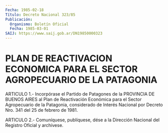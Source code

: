 ```yaml
---
Fecha: 1985-02-18
Título: Decreto Nacional 323/85
Publicación:
  Organismo: Boletín Oficial
  Fecha: 1985-03-01
SAIJ: https://www.saij.gob.ar/DN19850000323
---
```

# PLAN DE REACTIVACION ECONOMICA PARA EL SECTOR AGROPECUARIO DE LA PATAGONIA

<a id="1"></a>
ARTICULO  1.-  Incorpórase  el Partido de Patagones de la PROVINCIA DE BUENOS AIRES al Plan de Reactivación  Económica  para  el Sector Agropecuario  de la Patagonia, considerado de Interés Nacional  por Decreto Nro. 341 del 25 de febrero de 1981.

<a id="2"></a>
ARTICULO  2.- Comuníquese, publíquese, dése a la Dirección Nacional del Registro Oficial y archívese.